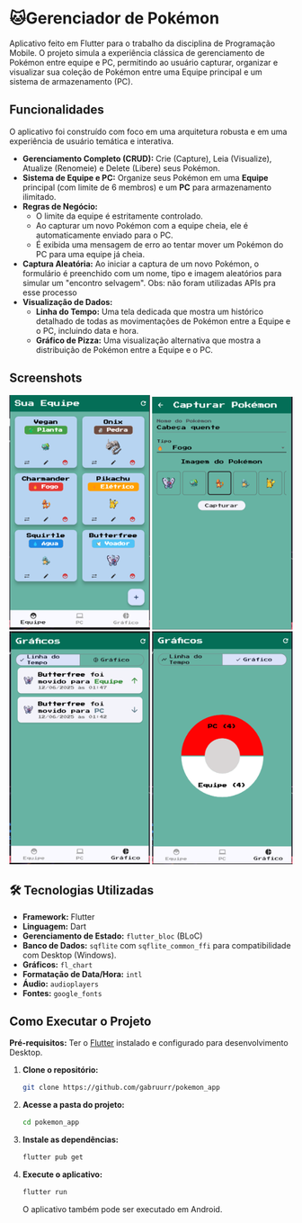 # 🐱Gerenciador de Pokémon

Aplicativo feito em Flutter para o trabalho da disciplina de Programação Mobile. O projeto simula a experiência clássica de gerenciamento de Pokémon entre equipe e PC, permitindo ao usuário capturar, organizar e visualizar sua coleção de Pokémon entre uma Equipe principal e um sistema de armazenamento (PC).

##  Funcionalidades

O aplicativo foi construído com foco em uma arquitetura robusta e em uma experiência de usuário temática e interativa.

- **Gerenciamento Completo (CRUD):** Crie (Capture), Leia (Visualize), Atualize (Renomeie) e Delete (Libere) seus Pokémon.
- **Sistema de Equipe e PC:** Organize seus Pokémon em uma **Equipe** principal (com limite de 6 membros) e um **PC** para armazenamento ilimitado.
- **Regras de Negócio:**
    - O limite da equipe é estritamente controlado.
    - Ao capturar um novo Pokémon com a equipe cheia, ele é automaticamente enviado para o PC.
    - É exibida uma mensagem de erro ao tentar mover um Pokémon do PC para uma equipe já cheia.
- **Captura Aleatória:** Ao iniciar a captura de um novo Pokémon, o formulário é preenchido com um nome, tipo e imagem aleatórios para simular um "encontro selvagem". Obs: não foram utilizadas APIs pra esse processo
- **Visualização de Dados:**
    - **Linha do Tempo:** Uma tela dedicada que mostra um histórico detalhado de todas as movimentações de Pokémon entre a Equipe e o PC, incluindo data e hora.
    - **Gráfico de Pizza:** Uma visualização alternativa que mostra a distribuição de Pokémon entre a Equipe e o PC.

##  Screenshots

<p align="center">
  <img src="docs/equipe.png" width="250" alt="Tela da Equipe">
  <img src="docs/captura.png" width="250" alt="Linha do Tempo">
  <img src="docs/relatorio.png" width="250" alt="Formulário de Captura">
  <img src="docs/grafico.png" width="250" alt="Formulário de Captura">
</p>

## 🛠️ Tecnologias Utilizadas

- **Framework:** Flutter
- **Linguagem:** Dart
- **Gerenciamento de Estado:** `flutter_bloc` (BLoC)
- **Banco de Dados:** `sqflite` com `sqflite_common_ffi` para compatibilidade com Desktop (Windows).
- **Gráficos:** `fl_chart`
- **Formatação de Data/Hora:** `intl`
- **Áudio:** `audioplayers`
- **Fontes:** `google_fonts`

##  Como Executar o Projeto

**Pré-requisitos:** Ter o [Flutter](https://docs.flutter.dev/get-started/install) instalado e configurado para desenvolvimento Desktop.

1.  **Clone o repositório:**
    ```sh
    git clone https://github.com/gabruurr/pokemon_app
    ```

2.  **Acesse a pasta do projeto:**
    ```sh
    cd pokemon_app
    ```

3.  **Instale as dependências:**
    ```sh
    flutter pub get
    ```

4.  **Execute o aplicativo:**
    ```sh
    flutter run
    ```
    O aplicativo também pode ser executado em Android.
